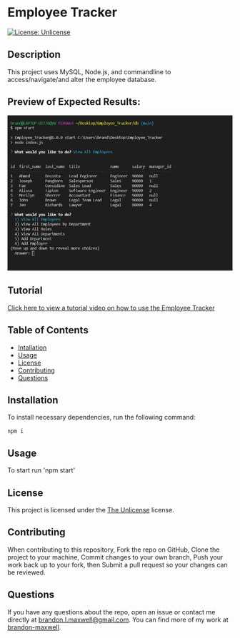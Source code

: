 # Employee Tracker
[![License: Unlicense](https://img.shields.io/badge/license-Unlicense-blue.svg)](http://unlicense.org/)

## Description
This project uses MySQL, Node.js, and commandline to access/navigate/and alter the employee database.

## Preview of Expected Results:
![preview screenshot](assets/images/Screenshot.png)

## Tutorial
[Click here to view a tutorial video on how to use the Employee Tracker](https://youtu.be/r0Ht_f2GLYE)


## Table of Contents
* [Intallation](#installation)
* [Usage](#usage)
* [License](#license)
* [Contributing](#contributing)
* [Questions](#questions)

## Installation
To install necessary dependencies, run the following command:
~~~
npm i
~~~

## Usage
To start run 'npm start' 

## License 
This project is licensed under the [The Unlicense](http://unlicense.org/) license.

## Contributing
When contributing to this repository, Fork the repo on GitHub, Clone the project to your machine, Commit changes to your own branch, Push your work back up to your fork, then Submit a pull request so your changes can be reviewed.

## Questions
If you have any questions about the repo, open an issue or contact me directly at brandon.l.maxwell@gmail.com. You can find more of my work at [brandon-maxwell](https://github.com/brandon-maxwell).
